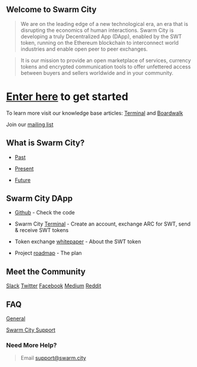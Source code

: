 ## Welcome to Swarm City


> We are on the leading edge of a new technological era, an era that is disrupting the economics of human interactions. Swarm City is developing a truly Decentralized App (DApp), enabled by the SWT token, running on the Ethereum blockchain to interconnect world industries and enable open peer to peer exchanges.

> It is our mission to provide an open marketplace of services, currency tokens and encrypted communication tools to offer unfettered access between buyers and sellers worldwide and in your community.


# [Enter here](https://swarm.city) to get started

To learn more visit our knowledge base articles: [Terminal](https://queenbeesc.github.io/swarm.city-Terminal/) and [Boardwalk](https://queenbeesc.github.io/swarm.city-Boardwalk/)

Join our [mailing list](http://eepurl.com/cH1485)


## What is Swarm City?

- [Past](https://press.swarm.city/happy-new-year-a52f80043cc7#.uco0arcyo)

- [Present](https://press.swarm.city/launch-swarm-city-terminal-f32a8264d98f#.87579vodh)

- [Future](https://press.swarm.city/swarm-city-boardwalk-overview-9a362f19411f#.8pruqahmj)


## Swarm City DApp

* [Github](https://github.com/swarmcity) - Check the code

* Swarm City [Terminal](https://swarm.city) - Create an account, exchange ARC for SWT, send & receive SWT tokens

* Token exchange [whitepaper](https://github.com/swarmcity/sc-token/blob/master/token-exchange-miniwhitepaper.md) - About the SWT token

* Project [roadmap](https://press.swarm.city/unmistakably-swarm-city-9522606f88) - The plan


## Meet the Community

[Slack](https://swarm-slack-invite.herokuapp.com/)
[Twitter](https://twitter.com/SwarmCityHive)
[Facebook](https://www.facebook.com/groups/SwarmCity/)
[Medium](https://press.swarm.city/)
[Reddit](https://www.reddit.com/r/SwarmCity/)


## FAQ

[General](https://faq.swarm.city/)

[Swarm City Support](https://swarmcitysupport.github.io/FAQ/)


### Need More Help?
>Email support@swarm.city


